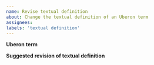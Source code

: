 ```yaml
---
name: Revise textual definition
about: Change the textual definition of an Uberon term
assignees:
labels: 'textual definition'
---
```


**Uberon term**


**Suggested revision of textual definition**




